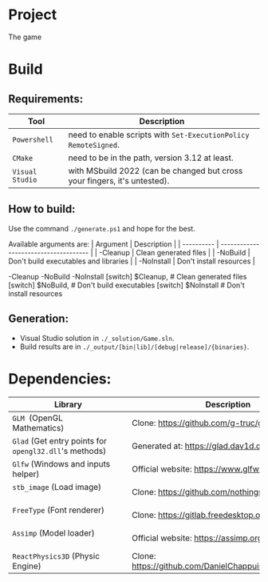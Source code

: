 # Project
The game 

# Build
## Requirements:
| Tool            | Description                                                               |
| --------------- | ------------------------------------------------------------------------- |
| `Powershell`    | need to enable scripts with `Set-ExecutionPolicy RemoteSigned`.           |
| `CMake`         | need to be in the path, version 3.12 at least.                            |
| `Visual Studio` | with MSbuild 2022 (can be changed but cross your fingers, it's untested). |

## How to build:
Use the command `./generate.ps1` and hope for the best.

Available arguments are:
| Argument   | Description                           |
| ---------- | ------------------------------------- |
| -Cleanup   | Clean generated files                 |
| -NoBuild   | Don't build executables and libraries |
| -NoInstall | Don't install resources               |

-Cleanup -NoBuild -NoInstall
    [switch] $Cleanup,   # Clean generated files
    [switch] $NoBuild,   # Don't build executables
    [switch] $NoInstall  # Don't install resources

## Generation:
- Visual Studio solution in `./_solution/Game.sln`.
- Build results are in `./_output/[bin|lib]/[debug|release]/{binaries}`.

# Dependencies:
| Library                                                | Description                                             |
| ------------------------------------------------------ | ------------------------------------------------------- |
| `GLM`  (OpenGL Mathematics)                            | Clone: https://github.com/g-truc/glm                    |
| `Glad` (Get entry points for `opengl32.dll`'s methods) | Generated at: https://glad.dav1d.de                     |
| `Glfw` (Windows and inputs helper)                     | Official website: https://www.glfw.org                  |
| `stb_image` (Load image)                               | Clone: https://github.com/nothings/stb                  |
| `FreeType` (Font renderer)                             | Clone: https://gitlab.freedesktop.org/freetype          |
| `Assimp` (Model loader)                                | Official website: https://assimp.org/                   |
| `ReactPhysics3D` (Physic Engine)                       | Clone: https://github.com/DanielChappuis/reactphysics3d |

